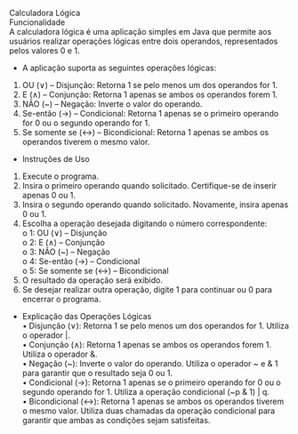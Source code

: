 Calculadora Lógica    
  Funcionalidade  
A calculadora lógica é uma aplicação simples em Java que permite aos usuários realizar operações lógicas entre dois operandos, representados pelos valores 0 e 1.  
- A aplicação suporta as seguintes operações lógicas:  
1.	OU (∨) – Disjunção: Retorna 1 se pelo menos um dos operandos for 1.
2.	E (∧) – Conjunção: Retorna 1 apenas se ambos os operandos forem 1.
3.	NÃO (~) – Negação: Inverte o valor do operando.
4.	Se-então (→) – Condicional: Retorna 1 apenas se o primeiro operando for 0 ou o segundo operando for 1.
5.	Se somente se (↔) – Bicondicional: Retorna 1 apenas se ambos os operandos tiverem o mesmo valor.    
- Instruções de Uso    
1.	Execute o programa.
2.	Insira o primeiro operando quando solicitado. Certifique-se de inserir apenas 0 ou 1.
3.	Insira o segundo operando quando solicitado. Novamente, insira apenas 0 ou 1.
4.	Escolha a operação desejada digitando o número correspondente:  
  o	1: OU (∨) – Disjunção  
  o	2: E (∧) – Conjunção  
  o	3: NÃO (~) – Negação  
  o	4: Se-então (→) – Condicional  
  o	5: Se somente se (↔) – Bicondicional  
5.	O resultado da operação será exibido.
6.	Se desejar realizar outra operação, digite 1 para continuar ou 0 para encerrar o programa.    
- Explicação das Operações Lógicas  
•	Disjunção (∨): Retorna 1 se pelo menos um dos operandos for 1. Utiliza o operador |.  
•	Conjunção (∧): Retorna 1 apenas se ambos os operandos forem 1. Utiliza o operador &.  
•	Negação (~): Inverte o valor do operando. Utiliza o operador ~ e & 1 para garantir que o resultado seja 0 ou 1.  
•	Condicional (→): Retorna 1 apenas se o primeiro operando for 0 ou o segundo operando for 1. Utiliza a operação condicional (~p & 1) | q.  
•	Bicondicional (↔): Retorna 1 apenas se ambos os operandos tiverem o mesmo valor. Utiliza duas chamadas da operação condicional para garantir que ambas as condições sejam satisfeitas.
